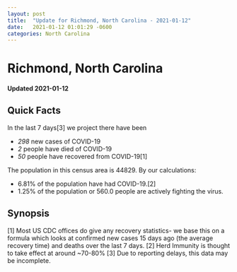 ```yaml
---
layout: post
title:  "Update for Richmond, North Carolina - 2021-01-12"
date:   2021-01-12 01:01:29 -0600
categories: North Carolina
---
```


# Richmond, North Carolina
#### Updated 2021-01-12

## Quick Facts

In the last 7 days[3] we project there have been
- *298* new cases of COVID-19
- *2* people have died of COVID-19
- *50* people have recovered from COVID-19[1]

The population in this census area is 44829. By our calculations:
- 6.81% of the population have had COVID-19.[2]
- 1.25% of the population or 560.0 people are actively fighting the virus.

## Synopsis




[1] Most US CDC offices do give any recovery statistics- we base this on a formula which looks at confirmed new cases
15 days ago (the average recovery time) and deaths over the last 7 days.
[2] Herd Immunity is thought to take effect at around ~70-80%
[3] Due to reporting delays, this data may be incomplete. 
    